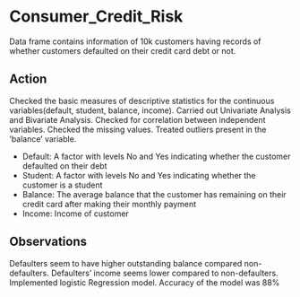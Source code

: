 # Consumer_Credit_Risk
Data frame contains information of 10k customers having records of whether customers defaulted on their
credit card debt or not. 

## Action

Checked the basic measures of descriptive statistics for the continuous variables(default,
student, balance, income). 
Carried out Univariate Analysis and Bivariate Analysis. 
Checked for correlation between independent variables. 
Checked the missing values. 
Treated outliers present in the ’balance’ variable.


- Default:  A factor with levels No and Yes indicating whether the customer defaulted on their debt
- Student:  A factor with levels No and Yes indicating whether the customer is a student
- Balance: The average balance that the customer has remaining on their credit card after making their monthly payment
- Income:   Income of customer

## Observations
Defaulters seem to have higher outstanding balance compared non-defaulters. Defaulters’ income seems lower
compared to non-defaulters.
Implemented logistic Regression model. Accuracy of the model was 88%





